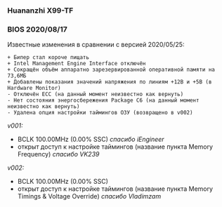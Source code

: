 ### Huananzhi X99-TF
### BIOS 2020/08/17
Известные изменения в сравнении с версией 2020/05/25:

    + Бипер стал короче пищать
    + Intel Management Engine Interface отключён
    + Сокращён объём аппаратно зарезервированной оперативной памяти на 73,6МБ
    + Добавлены показания значений напряжения по линиям +12В и +5В (в Hardware Monitor)
    - Отключён ECC (на данный момент неизвестно как вернуть)
    - Нет состояния энергосбережения Package C6 (на данный момент неизвестно как вернуть)
    - Удалена опция настройки таймингов ОЗУ (возвращено в v002)

*v001:*
* BCLK 100.00MHz (0.00% SSC) *спасибо iEngineer*
* открыт доступ к настройке таймингов (название пункта Memory Frequency) *спасибо VK239*

*v002:*
* BCLK 100.00MHz (0.00% SSC)
* открыт доступ к настройке таймингов (название пункта Memory Timings & Voltage Override) *спасибо Vladimzam*
